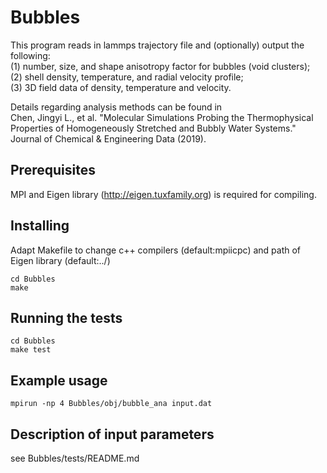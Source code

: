 # Bubbles
This program reads in lammps trajectory file and (optionally) output the following:   
(1) number, size, and shape anisotropy factor for bubbles (void clusters);  
(2) shell density, temperature, and radial velocity profile;  
(3) 3D field data of density, temperature and velocity.  

Details regarding analysis methods can be found in   
Chen, Jingyi L., et al. "Molecular Simulations Probing the Thermophysical Properties of Homogeneously Stretched and Bubbly Water Systems." Journal of Chemical & Engineering Data (2019).

## Prerequisites

MPI and Eigen library (http://eigen.tuxfamily.org) is required for compiling.

## Installing

Adapt Makefile to change c++ compilers (default:mpiicpc) and path of Eigen library (default:../)  

```
cd Bubbles
make   
```

## Running the tests

```
cd Bubbles
make test
```

## Example usage

```
mpirun -np 4 Bubbles/obj/bubble_ana input.dat
```  

## Description of input parameters
see Bubbles/tests/README.md
